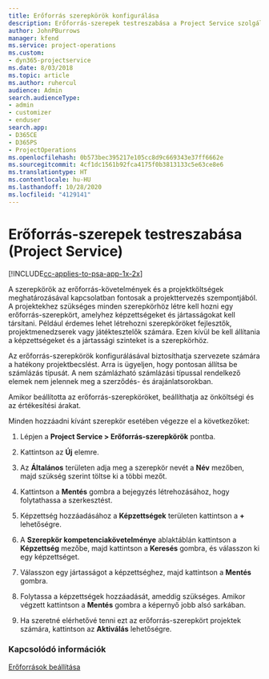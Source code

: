 ```yaml
---
title: Erőforrás szerepkörök konfigurálása
description: Erőforrás-szerepek testreszabása a Project Service szolgáltatásban
author: JohnPBurrows
manager: kfend
ms.service: project-operations
ms.custom:
- dyn365-projectservice
ms.date: 8/03/2018
ms.topic: article
ms.author: ruhercul
audience: Admin
search.audienceType:
- admin
- customizer
- enduser
search.app:
- D365CE
- D365PS
- ProjectOperations
ms.openlocfilehash: 0b573bec395217e105cc8d9c669343e37ff6662e
ms.sourcegitcommit: 4cf1dc1561b92fca4175f0b3813133c5e63ce8e6
ms.translationtype: HT
ms.contentlocale: hu-HU
ms.lasthandoff: 10/28/2020
ms.locfileid: "4129141"
---
```

# <a name="configure-resource-roles-project-service"></a>Erőforrás-szerepek testreszabása (Project Service)

[!INCLUDE[cc-applies-to-psa-app-1x-2x](../includes/cc-applies-to-psa-app-1x-2x.md)]

A szerepkörök az erőforrás-követelmények és a projektköltségek meghatározásával kapcsolatban fontosak a projekttervezés szempontjából. A projektekhez szükséges minden szerepkörhöz létre kell hozni egy erőforrás-szerepkört, amelyhez képzettségeket és jártasságokat kell társítani. Például érdemes lehet létrehozni szerepköröket fejlesztők, projektmenedzserek vagy játéktesztelők számára. Ezen kívül be kell állítania a képzettségeket és a jártassági szinteket is a szerepkörhöz.  
  
 Az erőforrás-szerepkörök konfigurálásával biztosíthatja szervezete számára a hatékony projektbecslést.  Arra is ügyeljen, hogy pontosan állítsa be számlázás típusát. A nem számlázható számlázási típussal rendelkező elemek nem jelennek meg a szerződés- és árajánlatsorokban.  
  
 Amikor beállította az erőforrás-szerepköröket, beállíthatja az önköltségi és az értékesítési árakat.  
  
 Minden hozzáadni kívánt szerepkör esetében végezze el a következőket:  
  
1.  Lépjen a **Project Service > Erőforrás-szerepkörök** pontba.  
  
2.  Kattintson az **Új** elemre.  
  
3.  Az **Általános** területen adja meg a szerepkör nevét a **Név** mezőben, majd szükség szerint töltse ki a többi mezőt.  
  
4.  Kattintson a **Mentés** gombra a bejegyzés létrehozásához, hogy folytathassa a szerkesztést.  
  
5.  Képzettség hozzáadásához a **Képzettségek** területen kattintson a **+** lehetőségre.  
  
6.  A **Szerepkör kompetenciakövetelménye** ablaktáblán kattintson a **Képzettség** mezőbe, majd kattintson a **Keresés** gombra, és válasszon ki egy képzettséget.  
  
7.  Válasszon egy jártasságot a képzettséghez, majd kattintson a **Mentés** gombra.  
  
8.  Folytassa a képzettségek hozzáadását, ameddig szükséges. Amikor végzett kattintson a **Mentés** gombra a képernyő jobb alsó sarkában.  
  
9. Ha szeretné elérhetővé tenni ezt az erőforrás-szerepkört projektek számára, kattintson az **Aktiválás** lehetőségre.  
  
### <a name="see-also"></a>Kapcsolódó információk  
 [Erőforrások beállítása](../psa/set-up-resources.md)
